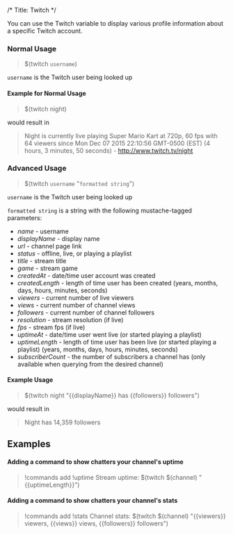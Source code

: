/*
Title: Twitch
*/

You can use the Twitch variable to display various profile information about a specific Twitch account.

### Normal Usage

> $(twitch `username`)

`username` is the Twitch user being looked up

#### Example for Normal Usage

> $(twitch night)

would result in

> Night is currently live playing Super Mario Kart at 720p, 60 fps with 64 viewers since Mon Dec 07 2015 22:10:56 GMT-0500 (EST) (4 hours, 3 minutes, 50 seconds) - http://www.twitch.tv/night

### Advanced Usage

> $(twitch `username` "`formatted string`")

`username` is the Twitch user being looked up

`formatted string` is a string with the following mustache-tagged parameters:

* *name* - username
* *displayName* - display name
* *url* - channel page link
* *status* - offline, live, or playing a playlist
* *title* - stream title
* *game* - stream game
* *createdAt* - date/time user account was created
* *createdLength* - length of time user has been created (years, months, days, hours, minutes, seconds)
* *viewers* - current number of live viewers
* *views* - current number of channel views
* *followers* - current number of channel followers
* *resolution* - stream resolution (if live)
* *fps* - stream fps (if live)
* *uptimeAt* - date/time user went live (or started playing a playlist)
* *uptimeLength* - length of time user has been live (or started playing a playlist) (years, months, days, hours, minutes, seconds)
* *subscriberCount* - the number of subscribers a channel has (only available when querying from the desired channel)

#### Example Usage

> $(twitch night "{{displayName}} has {{followers}} followers")

would result in

> Night has 14,359 followers

## Examples

#### Adding a command to show chatters your channel's uptime

> !commands add !uptime Stream uptime: $(twitch $(channel) "{{uptimeLength}}")

#### Adding a command to show chatters your channel's stats

> !commands add !stats Channel stats: $(twitch $(channel) "{{viewers}} viewers, {{views}} views, {{followers}} followers")
